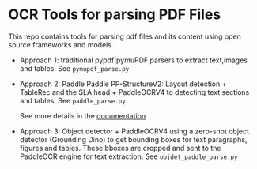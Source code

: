 # OCR Tools for parsing PDF Files

This repo contains tools for parsing pdf files and its content using open source frameworks and models.


- Approach 1: traditional pypdf|pymuPDF parsers to extract text,images and tables. See `pymupdf_parse.py`

- Approach 2: Paddle Paddle PP-StructureV2: Layout detection + TableRec and the SLA head + PaddleOCRV4 to detecting text sections and tables. See `paddle_parse.py`

    See more details in the [documentation](https://github.com/PaddlePaddle/PaddleOCR/blob/main/ppstructure/docs/quickstart_en.md)

- Approach 3: Object detector + PaddleOCRV4 using a zero-shot object detector (Grounding Dino) to get bounding boxes for text paragraphs, figures and tables. These bboxes are cropped and sent to the PaddleOCR engine for text extraction. See `objdet_paddle_parse.py`